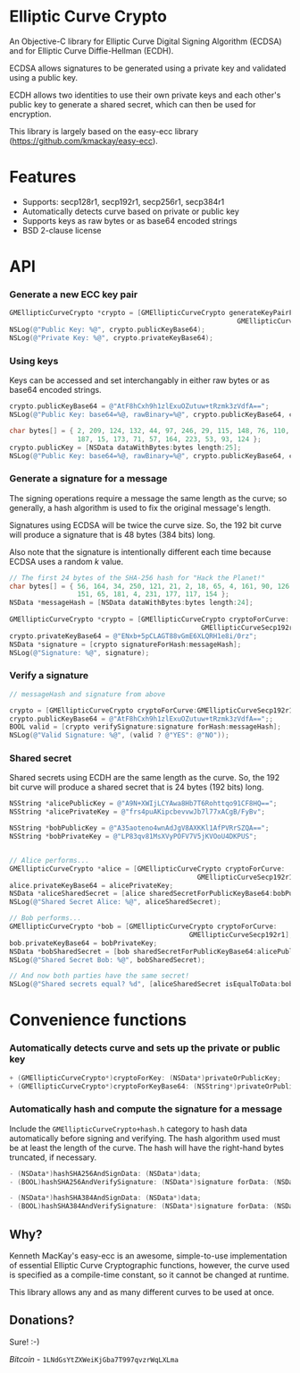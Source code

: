Elliptic Curve Crypto
=====================

An Objective-C library for Elliptic Curve Digital Signing Algorithm (ECDSA) and for Elliptic Curve Diffie-Hellman (ECDH).

ECDSA allows signatures to be generated using a private key and validated using a public key.

ECDH allows two identities to use their own private keys and each other's public key to generate a shared secret, which can then be used for encryption.

This library is largely based on the easy-ecc library (https://github.com/kmackay/easy-ecc).

# Features

* Supports: secp128r1, secp192r1, secp256r1, secp384r1
* Automatically detects curve based on private or public key
* Supports keys as raw bytes or as base64 encoded strings
* BSD 2-clause license

# API

### Generate a new ECC key pair

```objective-c
GMEllipticCurveCrypto *crypto = [GMEllipticCurveCrypto generateKeyPairForCurve:
                                                         GMEllipticCurveSecp192r1];
NSLog(@"Public Key: %@", crypto.publicKeyBase64);
NSLog(@"Private Key: %@", crypto.privateKeyBase64);
```

### Using keys

Keys can be accessed and set interchangably in either raw bytes or as base64 encoded strings.

```objective-c
crypto.publicKeyBase64 = @"AtF8hCxh9h1zlExuOZutuw+tRzmk3zVdfA==";
NSLog(@"Public Key: base64=%@, rawBinary=%@", crypto.publicKeyBase64, crypto.publicKey);

char bytes[] = { 2, 209, 124, 132, 44, 97, 246, 29, 115, 148, 76, 110, 57, 155, 173, 
                 187, 15, 173, 71, 57, 164, 223, 53, 93, 124 };
crypto.publicKey = [NSData dataWithBytes:bytes length:25];
NSLog(@"Public Key: base64=%@, rawBinary=%@", crypto.publicKeyBase64, crypto.publicKey);
```


### Generate a signature for a message

The signing operations require a message the same length as the curve; so generally, a hash algorithm is used to fix the original message's length.

Signatures using ECDSA will be twice the curve size. So, the 192 bit curve will produce a signature that is 48 bytes (384 bits) long.

Also note that the signature is intentionally different each time because ECDSA uses a random _k_ value.

```objective-c
// The first 24 bytes of the SHA-256 hash for "Hack the Planet!"
char bytes[] = { 56, 164, 34, 250, 121, 21, 2, 18, 65, 4, 161, 90, 126, 145, 111, 204, 
                 151, 65, 181, 4, 231, 177, 117, 154 };
NSData *messageHash = [NSData dataWithBytes:bytes length:24];
        
GMEllipticCurveCrypto *crypto = [GMEllipticCurveCrypto cryptoForCurve:
                                                GMEllipticCurveSecp192r1];
crypto.privateKeyBase64 = @"ENxb+5pCLAGT88vGmE6XLQRH1e8i/0rz";
NSData *signature = [crypto signatureForHash:messageHash];
NSLog(@"Signature: %@", signature);
```

### Verify a signature

```objective-c
// messageHash and signature from above

crypto = [GMEllipticCurveCrypto cryptoForCurve:GMEllipticCurveSecp192r1];
crypto.publicKeyBase64 = @"AtF8hCxh9h1zlExuOZutuw+tRzmk3zVdfA==";;
BOOL valid = [crypto verifySignature:signature forHash:messageHash];
NSLog(@"Valid Signature: %@", (valid ? @"YES": @"NO"));
```

### Shared secret

Shared secrets using ECDH are the same length as the curve. So, the 192 bit curve will produce a shared secret that is 24 bytes (192 bits) long.

```objective-c
NSString *alicePublicKey = @"A9N+XWIjLCYAwa8Hb7T6Rohttqo91CF8HQ==";
NSString *alicePrivateKey = @"frs4puAKipcbevvwJb7l77xACgB/FyBv";

NSString *bobPublicKey = @"A35aoteno4wnAdJgV8AXKKl1AfPVRrSZQA==";
NSString *bobPrivateKey = @"LP83qv81MsXVyPOFV7V5jKVOoU4DKPUS";


// Alice performs...
GMEllipticCurveCrypto *alice = [GMEllipticCurveCrypto cryptoForCurve:
                                               GMEllipticCurveSecp192r1];
alice.privateKeyBase64 = alicePrivateKey;
NSData *aliceSharedSecret = [alice sharedSecretForPublicKeyBase64:bobPublicKey];
NSLog(@"Shared Secret Alice: %@", aliceSharedSecret);

// Bob performs...
GMEllipticCurveCrypto *bob = [GMEllipticCurveCrypto cryptoForCurve:
                                             GMEllipticCurveSecp192r1];
bob.privateKeyBase64 = bobPrivateKey;
NSData *bobSharedSecret = [bob sharedSecretForPublicKeyBase64:alicePublicKey];
NSLog(@"Shared Secret Bob: %@", bobSharedSecret);

// And now both parties have the same secret!
NSLog(@"Shared secrets equal? %d", [aliceSharedSecret isEqualToData:bobSharedSecret]);

```

# Convenience functions

### Automatically detects curve and sets up the private or public key

```objective-c
+ (GMEllipticCurveCrypto*)cryptoForKey: (NSData*)privateOrPublicKey;
+ (GMEllipticCurveCrypto*)cryptoForKeyBase64: (NSString*)privateOrPublicKey;
```


### Automatically hash and compute the signature for a message

Include the `GMEllipticCurveCrypto+hash.h` category to hash data automatically before signing and verifying. The hash algorithm used must be at least the length of the curve. The hash will have the right-hand bytes truncated, if necessary.

```objective-c
- (NSData*)hashSHA256AndSignData: (NSData*)data;
- (BOOL)hashSHA256AndVerifySignature: (NSData*)signature forData: (NSData*)data;

- (NSData*)hashSHA384AndSignData: (NSData*)data;
- (BOOL)hashSHA384AndVerifySignature: (NSData*)signature forData: (NSData*)data;
```

Why?
----

Kenneth MacKay's easy-ecc is an awesome, simple-to-use implementation of essential Elliptic Curve Cryptographic functions, however, the curve used is specified as a compile-time constant, so it cannot be changed at runtime.

This library allows any and as many different curves to be used at once.


Donations?
----------

Sure! :-)

_Bitcoin_  - `1LNdGsYtZXWeiKjGba7T997qvzrWqLXLma` 

